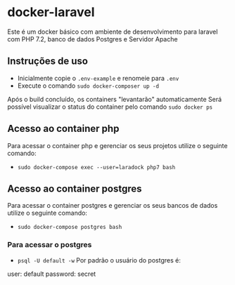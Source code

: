 # docker-laravel
Este é um docker básico com ambiente de desenvolvimento para laravel com PHP 7.2, banco de dados Postgres e Servidor Apache

## Instruções de uso
- Inicialmente copie o ```.env-example``` e renomeie para ```.env```
- Execute o comando ```sudo docker-composer up -d```

Após o build concluído, os containers "levantarão" automaticamente
Será possível visualizar o status do container pelo comando ```sudo docker ps```

## Acesso ao container php
Para acessar o container php e gerenciar os seus projetos utilize o seguinte comando:
- ```sudo docker-compose exec --user=laradock php7 bash```

## Acesso ao container postgres
Para acessar o container postgres e gerenciar os seus bancos de dados utilize o seguinte comando:
- ```sudo docker-compose postgres bash```
### Para acessar o postgres
- ```psql -U default -w```
Por padrão o usuário do postgres é:
>>>
user: default
password: secret
>>>